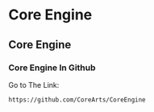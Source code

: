 # Core Engine

## Core Engine

### Core Engine In Github
Go to The Link:
```
https://github.com/CoreArts/CoreEngine
```